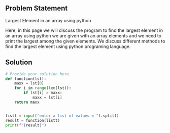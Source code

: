 ## Problem Statement 

Largest Element in an array using python

Here, in this page we will discuss the program to find the largest element in an array using python we are given with an array elements and we need to print the largest among the given elements. We discuss different methods to find the largest element using python programing language.

## Solution

```python
# Provide your solution here.
def function(lst):
    maxx = lst[0]
    for i in range(len(lst)):
        if lst[i] > maxx:
            maxx = lst[i]
    return maxx


listt = input("enter a list of values = ").split()
result = function(listt)
print(f"{result}")
